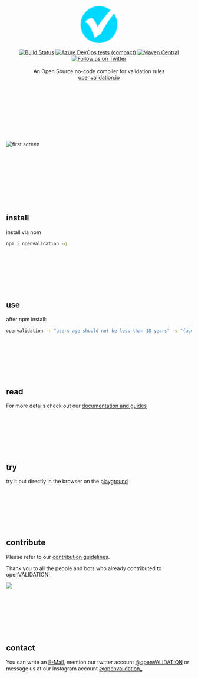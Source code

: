 <p>&nbsp;<br/></p>
<p align="center"><a href="https://openvalidation.io" target="_blank" rel="noopener noreferrer"><img width="100" src="docs/ci/log-part.png" alt="Vue logo"></a></p>
<p align="center">
  <a href="https://dev.azure.com/validaria/openvalidation/_build/latest?definitionId=1&branchName=master"><img src="https://dev.azure.com/validaria/openvalidation/_apis/build/status/openVALIDATION/openVALIDATION%20master?branchName=master" alt="Build Status"></a>
  <a href="https://img.shields.io/azure-devops/tests/validaria/openvalidation/1?compact_message"><img src="https://img.shields.io/azure-devops/tests/validaria/openvalidation/1?compact_message" alt="Azure DevOps tests (compact)"></a> 
  <a href="https://search.maven.org/search?q=g:io.openvalidation"><img src="https://img.shields.io/maven-central/v/io.openvalidation/openvalidation" alt="Maven Central"></a> 
 <br/>
  <a href="https://twitter.com/openVALIDATION"><img src="https://img.shields.io/twitter/follow/openVALIDATION?style=social" alt="Follow us on Twitter"></a> 
 <br/><br/>
 <span>An Open Source no-code compiler for validation rules</span>
 <br/>
 <a href="https://openvalidation.io" target="_blank">openvalidation.io</a>
</p>


<br/><br/><br/><br/><br/><br/><br/><br/>


![first screen](/docs/first-screen.png)

<br/><br/><br/><br/><br/><br/><br/><br/>


## install

install via npm

```bash
npm i openvalidation -g
```

<br/><br/><br/><br/><br/><br/>
## use

after npm install:

```bash
openvalidation -r "users age should not be less than 18 years" -s "{age:0}" -c en
```

<br/><br/><br/><br/><br/><br/>
## read

For more details check out our [documentation and guides](https://docs.openvalidation.io)

<br/><br/><br/><br/><br/><br/>
## try

try it out directly in the browser on the [playground](https://playground.openvalidation.io/)


<br/><br/><br/><br/><br/><br/>

## contribute

Please refer to our [contribution guidelines](CONTRIBUTING.md).

Thank you to all the people and bots who already contributed to openVALIDATION!

<!-- generate new contributor list.. https://contributors-img.firebaseapp.com/ -->
<a href="https://github.com/openvalidation/openvalidation/graphs/contributors"><img src="https://contributors-img.firebaseapp.com/image?repo=openvalidation/openvalidation"/>
</a>

<br/><br/><br/><br/><br/><br/>

## contact

You can write an [E-Mail](mailto:validaria@openvalidation.io), mention our twitter account [@openVALIDATION](https://twitter.com/openVALIDATION) or message us at our instagram account [@openvalidation_](https://www.instagram.com/openvalidation_/).
